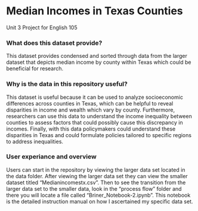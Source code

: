 # Median Incomes in Texas Counties
Unit 3 Project for English 105

### What does this dataset provide?
This dataset provides condensed and sorted through data from the larger dataset that depicts median income by county within Texas which could be beneficial for research. 

### Why is the data in this repository useful?
This dataset is useful because it can be used to analyze socioeconomic differences across counties in Texas, which can be helpful to reveal disparities in income and wealth which vary by county. Furthermore, researchers can use this data to understand the income inequality between counties to assess factors that could possibly cause this discrepancy in incomes. Finally, with this data policymakers could understand these disparities in Texas and could formulate policies tailored to specific regions to address inequalities. 

### User experiance and overview
Users can start in the repository by viewing the larger data set located in the data folder. After viewing the larger data set they can view the smaller dataset titled “Medianincomestx.csv”. Then to see the transition from the larger data set to the smaller data, look in the “process flow” folder and there you will locate a file called “Briner_Notebook-2.ipynb”. This notebook is the detailed instruction manual on how I ascertained my specific data set.
